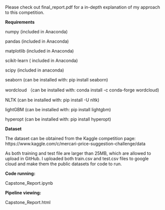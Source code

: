Please check out final_report.pdf for a in-depth explanation of my approach to
this competition.

<b>Requirements</b>
<p>numpy (included in Anaconda)
<p>pandas (included in Anaconda)
<p>matplotlib (included in Anaconda)
<p>scikit-learn ( included in Anaconda)
<p>scipy (included in anaconda)
<p>
<p>seaborn (can be installed with: pip install seaborn)
<p>wordcloud （can be installed with: conda install -c conda-forge wordcloud)
<p>NLTK (can be installed with: pip install -U nltk)
<p>lightGBM (can be installed with: pip install lightgbm)

<p>hyperopt (can be installed with: pip install hyperopt)

<b>Dataset</b>
<p>The dataset can be obtained from the Kaggle competition page:
https://www.kaggle.com/c/mercari-price-suggestion-challenge/data
<p>As both training and test file are larger than 25MB, which are allowed to upload in GitHub. I uploaded both train.csv and test.csv files to google cloud and make them the public datasets for code to run.

<b>Code running:</b>
<p>Capstone_Report.ipynb

<b>Pipeline viewing:</b>
<p>Capstone_Report.html
